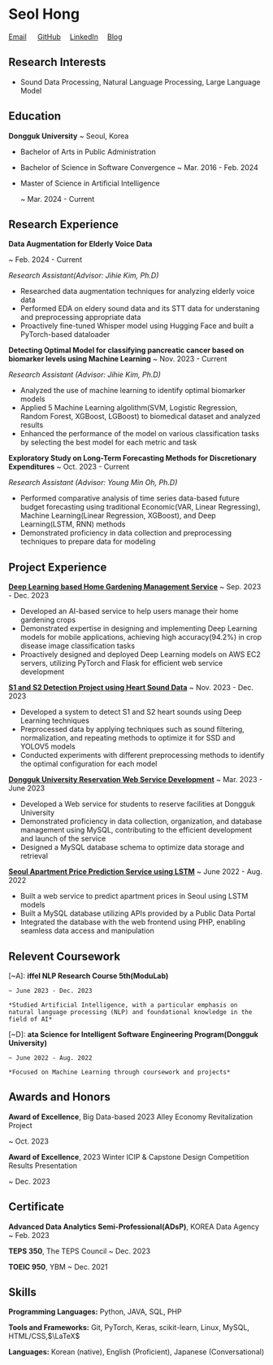 # SeoI Hong
[Email](hongchaenui@gmail.com) &emsp; [GitHub](https://github.com/hongseoi) &emsp;[LinkedIn](https://www.linkedin.com/in/%EC%84%9C%EC%9D%B4-%ED%99%8D-a612a7258/) &emsp;[Blog](https://itmaster98.tistory.com/)


## Research Interests
- Sound Data Processing, Natural Language Processing, Large Language Model

## Education

**Dongguk University**
  ~ Seoul, Korea

- Bachelor of Arts in Public Administration

- Bachelor of Science in Software Convergence
  ~ Mar. 2016 - Feb. 2024


- Master of Science in Artificial Intelligence

  ~ Mar. 2024 - Current
  


## Research Experience

**Data Augmentation for Elderly Voice Data**

  ~ Feb. 2024 - Current

*Research Assistant(Advisor: Jihie Kim, Ph.D)* 
-  Researched data augmentation techniques for analyzing elderly voice data
- Performed EDA on eldery sound data and its STT data for understaning and preprocessing appropriate data 
- Proactively fine-tuned Whisper model using Hugging Face and built a PyTorch-based dataloader



**Detecting Optimal Model for classifying pancreatic cancer based on biomarker levels using Machine Learning**
  ~ Nov. 2023 - Current

*Research Assistant (Advisor: Jihie Kim, Ph.D)*
-  Analyzed the use of machine learning to identify optimal biomarker models
-  Applied 5 Machine Learning algolithm(SVM, Logistic Regression, Random Forest, XGBoost, LGBoost) to biomedical dataset and analyzed results
- Enhanced the performance of the model on various classification tasks by selecting the best model for each metric and task

**Exploratory Study on Long-Term Forecasting Methods for Discretionary Expenditures**
  ~ Oct. 2023 - Current

*Research Assistant (Advisor: Young Min Oh, Ph.D)*
- Performed comparative analysis of time series data-based future budget forecasting using traditional Economic(VAR, Linear Regressing), Machine Learning(Linear Regression, XGBoost), and Deep Learning(LSTM, RNN) methods
- Demonstrated proficiency in data collection and preprocessing techniques to prepare data for modeling

## Project Experience

**[Deep Learning based Home Gardening Management Service](https://github.com/CSID-DGU/2023-2-SCS4031-01-minseoduseo)**
  ~ Sep. 2023 - Dec. 2023

- Developed an AI-based service to help users manage their home gardening crops
- Demonstrated expertise in designing and implementing Deep Learning models for mobile applications, achieving high accuracy(94.2%) in crop disease image classification tasks
- Proactively designed and deployed Deep Learning models on AWS EC2 servers, utilizing PyTorch and Flask for efficient web service development

**[S1 and S2 Detection Project using Heart Sound Data](https://github.com/hongseoi/HeartSiren)**
  ~ Nov. 2023 - Dec. 2023

- Developed a system to detect S1 and S2 heart sounds using Deep Learning techniques
- Preprocessed data by applying techniques such as sound filtering, normalization, and repeating methods to optimize it for SSD and YOLOV5 models
- Conducted experiments with different preprocessing methods to identify the optimal configuration for each model



**[Dongguk University Reservation Web Service Development](https://github.com/CSID-DGU/2023-1-OSSProj-ProdigyProject-5)**
  ~ Mar. 2023 - June 2023

- Developed a Web service for students to reserve facilities at Dongguk University
- Demonstrated proficiency in data collection, organization, and database management using MySQL, contributing to the efficient development and launch of the service
- Designed a MySQL database schema to optimize data storage and retrieval

**[Seoul Apartment Price Prediction Service using LSTM](https://github.com/hongseoi/Apartner)**
  ~ June 2022 - Aug. 2022

- Built a web service to predict apartment prices in Seoul using LSTM models
- Built a MySQL database utilizing APIs provided by a Public Data Portal
- Integrated the database with the web frontend using PHP, enabling seamless data access and manipulation

## Relevent Coursework

[~A]: **iffel NLP Research Course 5th(ModuLab)**
    
    ~ June 2023 - Dec. 2023

    *Studied Artificial Intelligence, with a particular emphasis on natural language processing (NLP) and foundational knowledge in the field of AI*

[~D]: **ata Science for Intelligent Software Engineering Program(Dongguk University)**

    ~ June 2022 - Aug. 2022
    
    *Focused on Machine Learning through coursework and projects*


## Awards and Honors

**Award of Excellence**, Big Data-based 2023 Alley Economy Revitalization Project

  ~ Oct. 2023

**Award of Excellence**, 2023 Winter ICIP & Capstone Design Competition Results Presentation

  ~ Dec. 2023

## Certificate

**Advanced Data Analytics Semi-Professional(ADsP)**, KOREA Data Agency
  ~ Feb. 2023

**TEPS 350**, The TEPS Council
  ~ Dec. 2023

**TOEIC 950**, YBM
  ~ Dec. 2021

## Skills

**Programming Languages:** Python, JAVA, SQL, PHP

**Tools and Frameworks:** Git, PyTorch, Keras, scikit-learn, Linux, MySQL, HTML/CSS,$\LaTeX$

**Languages:** Korean (native), English (Proficient), Japanese (Conversational)
